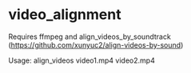 # video_alignment
Requires ffmpeg and align_videos_by_soundtrack (https://github.com/xunyuc2/align-videos-by-sound)

Usage:
align_videos video1.mp4 video2.mp4
